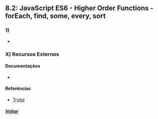 ## 8.2: JavaScript ES6 - Higher Order Functions - forEach, find, some, every, sort

### 1) []()
- 

### X) Recursos Externos

#### Documentações
- []()

#### Referências
- [Trybe](https://www.betrybe.com/)

##### [Voltar](https://github.com/nnnnadia/trybe-exercicios#bloco-8-higher-order-functions-do-javascript-es6)
